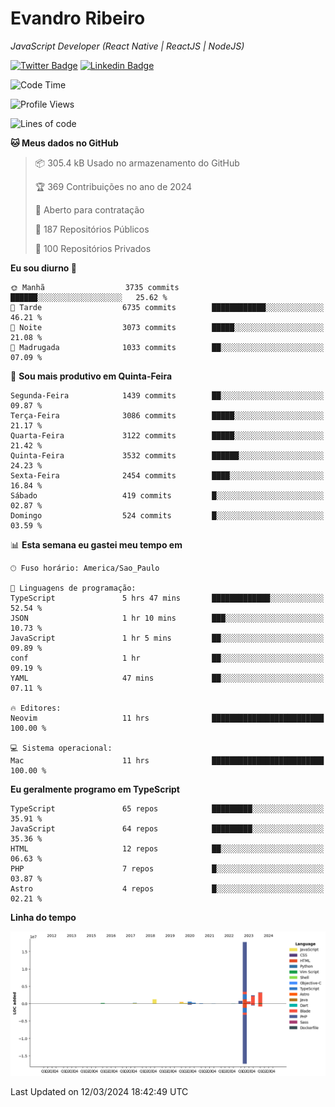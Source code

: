 # Evandro **Ribeiro**

*JavaScript Developer (React Native | ReactJS | NodeJS)*

[![Twitter Badge](https://img.shields.io/badge/-@ribeiroevandro-201B2D?style=flat-square&labelColor=201B2D&logo=twitter&logoColor=white&link=https://twitter.com/ribeiroevandro)](https://twitter.com/ribeiroevandro) 
[![Linkedin Badge](https://img.shields.io/badge/-Evandro%20Ribeiro-201B2D?style=flat-square&logo=Linkedin&logoColor=white&link=https://www.linkedin.com/in/ribeiroevandro)](https://www.linkedin.com/in/ribeiroevandro) 


<!--START_SECTION:waka-->
![Code Time](http://img.shields.io/badge/Code%20Time-3%2C746%20hrs%2024%20mins-blue)

![Profile Views](http://img.shields.io/badge/Visualizac%C3%B5es%20do%20perfil-0-blue)

![Lines of code](https://img.shields.io/badge/Desde%20o%20Hello%20World%20eu%20escrevi-28.0%20million%20linhas%20de%20c%C3%B3digo-blue)

**🐱 Meus dados no GitHub** 

> 📦 305.4 kB Usado no armazenamento do GitHub 
 > 
> 🏆 369 Contribuições no ano de 2024
 > 
> 💼 Aberto para contratação
 > 
> 📜 187 Repositórios Públicos 
 > 
> 🔑 100 Repositórios Privados 
 > 
**Eu sou diurno 🐤** 

```text
🌞 Manhã                  3735 commits        ██████░░░░░░░░░░░░░░░░░░░   25.62 % 
🌆 Tarde                  6735 commits        ████████████░░░░░░░░░░░░░   46.21 % 
🌃 Noite                  3073 commits        █████░░░░░░░░░░░░░░░░░░░░   21.08 % 
🌙 Madrugada              1033 commits        ██░░░░░░░░░░░░░░░░░░░░░░░   07.09 % 
```
📅 **Sou mais produtivo em Quinta-Feira** 

```text
Segunda-Feira            1439 commits        ██░░░░░░░░░░░░░░░░░░░░░░░   09.87 % 
Terça-Feira              3086 commits        █████░░░░░░░░░░░░░░░░░░░░   21.17 % 
Quarta-Feira             3122 commits        █████░░░░░░░░░░░░░░░░░░░░   21.42 % 
Quinta-Feira             3532 commits        ██████░░░░░░░░░░░░░░░░░░░   24.23 % 
Sexta-Feira              2454 commits        ████░░░░░░░░░░░░░░░░░░░░░   16.84 % 
Sábado                   419 commits         █░░░░░░░░░░░░░░░░░░░░░░░░   02.87 % 
Domingo                  524 commits         █░░░░░░░░░░░░░░░░░░░░░░░░   03.59 % 
```


📊 **Esta semana eu gastei meu tempo em** 

```text
🕑︎ Fuso horário: America/Sao_Paulo

💬 Linguagens de programação: 
TypeScript               5 hrs 47 mins       █████████████░░░░░░░░░░░░   52.54 % 
JSON                     1 hr 10 mins        ███░░░░░░░░░░░░░░░░░░░░░░   10.73 % 
JavaScript               1 hr 5 mins         ██░░░░░░░░░░░░░░░░░░░░░░░   09.89 % 
conf                     1 hr                ██░░░░░░░░░░░░░░░░░░░░░░░   09.19 % 
YAML                     47 mins             ██░░░░░░░░░░░░░░░░░░░░░░░   07.11 % 

🔥 Editores: 
Neovim                   11 hrs              █████████████████████████   100.00 % 

💻 Sistema operacional: 
Mac                      11 hrs              █████████████████████████   100.00 % 
```

**Eu geralmente programo em TypeScript** 

```text
TypeScript               65 repos            █████████░░░░░░░░░░░░░░░░   35.91 % 
JavaScript               64 repos            █████████░░░░░░░░░░░░░░░░   35.36 % 
HTML                     12 repos            ██░░░░░░░░░░░░░░░░░░░░░░░   06.63 % 
PHP                      7 repos             █░░░░░░░░░░░░░░░░░░░░░░░░   03.87 % 
Astro                    4 repos             █░░░░░░░░░░░░░░░░░░░░░░░░   02.21 % 
```



**Linha do tempo**

![Lines of Code chart](https://raw.githubusercontent.com/ribeiroevandro/ribeiroevandro/main/assets/bar_graph.png)


 Last Updated on 12/03/2024 18:42:49 UTC
<!--END_SECTION:waka-->
